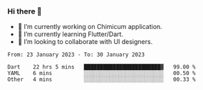 ### Hi there 👋

<!--
**devcat37/devcat37** is a ✨ _special_ ✨ repository because its `README.md` (this file) appears on your GitHub profile.-->


- 🔭 I’m currently working on Chimicum application.
- 🌱 I’m currently learning Flutter/Dart.
- 👯 I’m looking to collaborate with UI designers.
<!-- - 🤔 I’m looking for help with ... -->

<!--START_SECTION:waka-->

```text
From: 23 January 2023 - To: 30 January 2023

Dart    22 hrs 5 mins   ████████████████████████▓   99.00 %
YAML    6 mins          ░░░░░░░░░░░░░░░░░░░░░░░░░   00.50 %
Other   4 mins          ░░░░░░░░░░░░░░░░░░░░░░░░░   00.33 %
```

<!--END_SECTION:waka-->
